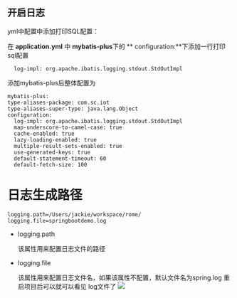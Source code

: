 ## 开启日志

yml中配置中添加打印SQL配置：

在 **application.yml** 中 **mybatis-plus**下的 ** configuration:**下添加一行打印sql配置
```
  log-impl: org.apache.ibatis.logging.stdout.StdOutImpl

```
添加mybatis-plus后整体配置为
```
mybatis-plus:
type-aliases-package: com.sc.iot
type-aliases-super-type: java.lang.Object
configuration:
  log-impl: org.apache.ibatis.logging.stdout.StdOutImpl
  map-underscore-to-camel-case: true
  cache-enabled: true
  lazy-loading-enabled: true
  multiple-result-sets-enabled: true
  use-generated-keys: true
  default-statement-timeout: 60
  default-fetch-size: 100
```
# 日志生成路径

```
logging.path=/Users/jackie/workspace/rome/ 
logging.file=springbootdemo.log
```
- logging.path
  
  该属性用来配置日志文件的路径
- logging.file
  
  该属性用来配置日志文件名，如果该属性不配置，默认文件名为spring.log
  重启项目后可以就可以看见 log文件了
  ![](http://qcyd0eqp3.bkt.clouddn.com/5f042b8a3ca27.png)